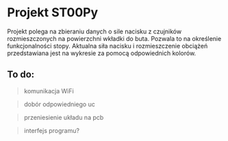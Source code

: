 # Projekt ST00Py
Projekt polega na zbieraniu danych o sile nacisku z czujników rozmieszczonych na powierzchni wkładki do buta.
Pozwala to na określenie funkcjonalności stopy. Aktualna siła nacisku i rozmieszczenie obciążeń przedstawiana jest
na wykresie za pomocą odpowiednich kolorów.

## To do:

> komunikacja WiFi

> dobór odpowiedniego uc

> przeniesienie układu na pcb

> interfejs programu?
